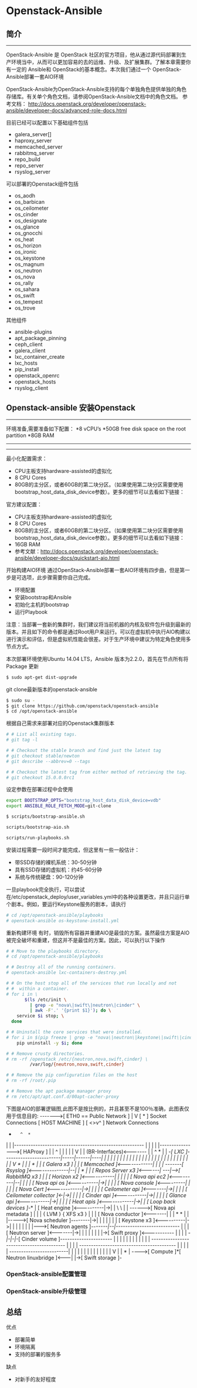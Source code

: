 # Openstack-Ansible
## 简介
***
OpenStack-Ansible 是 OpenStack 社区的官方项目，他从通过源代码部署到生产环境当中，从而可以更加容易的去的运维、升级、及扩展集群。了解本章需要你有一定的 Ansible和 OpenStack的基本概念。本次我们通过一个 OpenStack-Ansible部署一套AIO环境


OpenStack-Ansible为OpenStack-Ansible支持的每个单独角色提供单独的角色存储库。有关单个角色文档，请参阅OpenStack-Ansible文档中的角色文档。
参考文档：
http://docs.openstack.org/developer/openstack-ansible/developer-docs/advanced-role-docs.html

目前已经可以配置以下基础组件包括
* galera_server[]
* haproxy_server
* memcached_server
* rabbitmq_server
* repo_build
* repo_server
* rsyslog_server

可以部署的Openstack组件包括
* os_aodh
* os_barbican
* os_ceilometer
* os_cinder
* os_designate
* os_glance
* os_gnocchi
* os_heat
* os_horizon
* os_ironic
* os_keystone
* os_magnum
* os_neutron
* os_nova
* os_rally
* os_sahara
* os_swift
* os_tempest
* os_trove

其他组件
* ansible-plugins
* apt_package_pinning
* ceph_client
* galera_client
* lxc_container_create
* lxc_hosts
* pip_install
* openstack_openrc
* openstack_hosts
* rsyslog_client
## Openstack-ansible 安装Openstack
***
环境准备,需要准备如下配置：
*8 vCPU’s
*50GB free disk space on the root partition
*8GB RAM
***
***
最小化配置需求：
* CPU主板支持hardware-assisted的虚拟化
* 8 CPU Cores
* 80GB的主分区，或者60GB的第二块分区。（如果使用第二块分区需要使用bootstrap_host_data_disk_device参数）。更多的细节可以去看如下链接：

官方建议配置：
* CPU主板支持hardware-assisted的虚拟化
* 8 CPU Cores
* 80GB的主分区，或者60GB的第二块分区。（如果使用第二块分区需要使用bootstrap_host_data_disk_device参数）。更多的细节可以去看如下链接：
* 16GB RAM
* 参考文献：http://docs.openstack.org/developer/openstack-ansible/developer-docs/quickstart-aio.html


开始构建AIO环境
通过OpenStack-Ansible部署一套AIO环境有四步曲，但是第一步是可选项，此步骤需要你自己完成。
* 环境配置
* 安装bootstrap和Ansible
* 初始化主机的bootstrap
* 运行Playbook

注意：当部署一套新的集群时，我们建议将当前机器的内核及软件包升级到最新的版本。并且如下的命令都是通过Root用户来运行。可以在虚拟机中执行AIO构建以进行演示和评估，但是虚拟机性能会很差。对于生产环境中建议为特定角色使用多节点方式。

本次部署环境使用Ubuntu 14.04 LTS，Ansible 版本为2.2.0，首先在节点所有将Package 更新
```bash
$ sudo apt-get dist-upgrade
```

git clone最新版本的openstack-ansible
```bash
$ sudo su -
$ git clone https://github.com/openstack/openstack-ansible
$ cd /opt/openstack-ansible
```

根据自己需求来部署对应的Openstack集群版本
```bash
# # List all existing tags.
# git tag -l

# # Checkout the stable branch and find just the latest tag
# git checkout stable/newton
# git describe --abbrev=0 --tags

# # Checkout the latest tag from either method of retrieving the tag.
# git checkout 15.0.0.0rc1
```

设定参数在部署过程中会使用
```bash
export BOOTSTRAP_OPTS="bootstrap_host_data_disk_device=vdb"
export ANSIBLE_ROLE_FETCH_MODE=git-clone
```

```bash
$ scripts/bootstrap-ansible.sh
```

```bash
scripts/bootstrap-aio.sh
```

```bash
scripts/run-playbooks.sh
```

安装过程需要一段时间才能完成，但这里有一些一般估计：
* 带SSD存储的裸机系统：30-50分钟
* 具有SSD存储的虚拟机：约45-60分钟
* 系统与传统硬盘：90-120分钟


一旦playbook完全执行，可以尝试在/etc/openstack_deploy/user_variables.yml中的各种设置更改，并且只运行单个剧本。例如，要运行Keystone服务的剧本，请执行
```bash
# cd /opt/openstack-ansible/playbooks
# openstack-ansible os-keystone-install.yml
```

重新构建环境
有时，销毁所有容器并重建AIO是最佳的方案。虽然最佳方案是AIO被完全破坏和重建，但这并不是最佳的方案。因此，可以执行以下操作
```bash
# # Move to the playbooks directory.
# cd /opt/openstack-ansible/playbooks

# # Destroy all of the running containers.
# openstack-ansible lxc-containers-destroy.yml

# # On the host stop all of the services that run locally and not
# #  within a container.
# for i in \
       $(ls /etc/init \
         | grep -e "nova\|swift\|neutron\|cinder" \
         | awk -F'.' '{print $1}'); do \
    service $i stop; \
  done

# # Uninstall the core services that were installed.
# for i in $(pip freeze | grep -e "nova\|neutron\|keystone\|swift\|cinder"); do \
    pip uninstall -y $i; done

# # Remove crusty directories.
# rm -rf /openstack /etc/{neutron,nova,swift,cinder} \
         /var/log/{neutron,nova,swift,cinder}

# # Remove the pip configuration files on the host
# rm -rf /root/.pip

# # Remove the apt package manager proxy
# rm /etc/apt/apt.conf.d/00apt-cacher-proxy
```

下图是AIO的部署逻辑图,此图不是按比例的，并且甚至不是100％准确，此图表仅用于信息目的:
          ------->[ ETH0 == Public Network ]
          |
          V                        [  *   ] Socket Connections
[ HOST MACHINE ]                   [ <>v^ ] Network Connections
  *       ^  *
  |       |  |-------------------------------------------------------
  |       |                                                         |
  |       |---------------->[ HAProxy ]                             |
  |                                 ^                               |
  |                                 |                               |
  |                                 V                               |
  |                          (BR-Interfaces)<-------                |
  |                                  ^     *      |                 |
  *-[ LXC ]*--*----------------------|-----|------|----|            |
  |           |                      |     |      |  | |            |
  |           |                      |     |      |  | |            |
  |           |                      |     |      |  | |            |
  |           |                      |     |      V  * |            |
  |           *                      |     |   [ Galera x3 ]        |
  |        [ Memcached ]<------------|     |           |            |
  *-------*[ Rsyslog ]<--------------|--|  |           *            |
  |        [ Repos Server x3 ]<------|  ---|-->[ RabbitMQ x3 ]      |
  |        [ Horizon x2 ]<-----------|  |  |                        |
  |        [ Nova api ec2 ]<---------|--|  |                        |
  |        [ Nova api os ]<----------|->|  |                        |
  |        [ Nova console ]<---------|  |  |                        |
  |        [ Nova Cert ]<------------|->|  |                        |
  |        [ Ceilometer api ]<-------|->|  |                        |
  |        [ Ceilometer collector ]<-|->|  |                        |
  |        [ Cinder api ]<-----------|->|  |                        |
  |        [ Glance api ]<-----------|->|  |                        |
  |        [ Heat apis ]<------------|->|  | [ Loop back devices ]*-*
  |        [ Heat engine ]<----------|->|  |    \        \          |
  | ------>[ Nova api metadata ]     |  |  |    { LVM }  { XFS x3 } |
  | |      [ Nova conductor ]<-------|  |  |       *         *      |
  | |----->[ Nova scheduler ]--------|->|  |       |         |      |
  | |      [ Keystone x3 ]<----------|->|  |       |         |      |
  | | |--->[ Neutron agents ]*-------|--|---------------------------*
  | | |    [ Neutron server ]<-------|->|          |         |      |
  | | | |->[ Swift proxy ]<-----------  |          |         |      |
  *-|-|-|-*[ Cinder volume ]*----------------------*         |      |
  | | | |                               |                    |      |
  | | | -----------------------------------------            |      |
  | | ----------------------------------------- |            |      |
  | |          -------------------------|     | |            |      |
  | |          |                              | |            |      |
  | |          V                              | |            *      |
  ---->[ Compute ]*[ Neutron linuxbridge ]<---| |->[ Swift storage ]-



### OpenStack-ansible配置管理




### OpenStack-ansible升级管理

## 总结
优点
* 部署简单
* 环境隔离
* 支持的部署的服务多

缺点
* 对新手的友好程度
